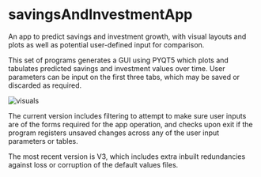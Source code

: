 # savingsAndInvestmentApp
An app to predict savings and investment growth, with visual layouts and plots as well as potential user-defined input for comparison.

This set of programs generates a GUI using PYQT5 which plots and tabulates predicted savings and investment values over time. User parameters can be input on the first three tabs, which may be saved or discarded as required.

![visuals](20220317_190556.gif)

The current version includes filtering to attempt to make sure user inputs are of the forms required for the app operation, and checks upon exit if the program registers unsaved changes across any of the user input parameters or tables.

The most recent version is V3, which includes extra inbuilt redundancies against loss or corruption of the default values files.
